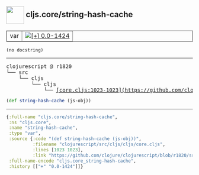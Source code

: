 ## <img width="48px" valign="middle" src="http://i.imgur.com/Hi20huC.png"> cljs.core/string-hash-cache

 <table border="1">
<tr>
<td>var</td>
<td><a href="https://github.com/cljsinfo/api-refs/tree/0.0-1424"><img valign="middle" alt="[+] 0.0-1424" src="https://img.shields.io/badge/+-0.0--1424-lightgrey.svg"></a> </td>
</tr>
</table>

 <samp>
</samp>

```
(no docstring)
```

---

 <pre>
clojurescript @ r1820
└── src
    └── cljs
        └── cljs
            └── <ins>[core.cljs:1023-1023](https://github.com/clojure/clojurescript/blob/r1820/src/cljs/cljs/core.cljs#L1023-L1023)</ins>
</pre>

```clj
(def string-hash-cache (js-obj))
```


---

```clj
{:full-name "cljs.core/string-hash-cache",
 :ns "cljs.core",
 :name "string-hash-cache",
 :type "var",
 :source {:code "(def string-hash-cache (js-obj))",
          :filename "clojurescript/src/cljs/cljs/core.cljs",
          :lines [1023 1023],
          :link "https://github.com/clojure/clojurescript/blob/r1820/src/cljs/cljs/core.cljs#L1023-L1023"},
 :full-name-encode "cljs.core_string-hash-cache",
 :history [["+" "0.0-1424"]]}

```
